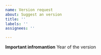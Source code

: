 ```yaml
---
name: Version request
about: Suggest an version
title: ''
labels: ''
assignees: ''

---
```


**Important infromantion**
Year of the version
